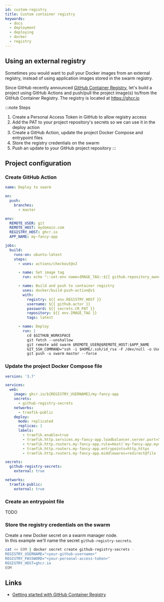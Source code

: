 ```yaml
---
id: custom-registry
title: Custom container registry
keywords:
  - docs
  - deployment
  - deploying
  - docker
  - registry
---
```


## Using an external registry

Sometimes you would want to pull your Docker images from an external registry, instead of using application images stored in the swarm registry.  

Since GitHub recently announced [GitHub Container Registry](https://github.blog/2020-09-01-introducing-github-container-registry/), let's build a project using GitHub Actions and push/pull the project image(s) to/from the GitHub Container Registry. The registry is located at <https://ghcr.io>

:::note Steps

1. Create a Personal Access Token in GitHub to allow registry access
1. Add the PAT to your project repository's secrets so we can use it in the deploy action
1. Create a GitHub Action, update the project Docker Compose and entrypoint files
1. Store the registry credentials on the swarm
1. Push an update to your GitHub project repository
:::

## Project configuration

### Create GitHub Action

```yml title="./.github/workflows/deploy.yml"
name: Deploy to swarm

on:
  push:
    branches:
      - master

env:
  REMOTE_USER: git
  REMOTE_HOST: mydomain.com
  REGISTRY_HOST: ghcr.io
  APP_NAME: my-fancy-app

jobs:
  build:
    runs-on: ubuntu-latest
    steps:
      - uses: actions/checkout@v2

      - name: Set image tag
        run: echo "::set-env name=IMAGE_TAG::${{ github.repository_owner }}/${{ env.APP_NAME }}"

      - name: Build and push to container registry
        uses: docker/build-push-action@v1
        with:
          registry: ${{ env.REGISTRY_HOST }}
          username: ${{ github.actor }}
          password: ${{ secrets.CR_PAT }}
          repository: ${{ env.IMAGE_TAG }}
          tags: latest

      - name: Deploy
        run: |
          cd $GITHUB_WORKSPACE
          git fetch --unshallow
          git remote add swarm $REMOTE_USER@$REMOTE_HOST:$APP_NAME
          GIT_SSH_COMMAND="ssh -i $HOME/.ssh/id_rsa -F /dev/null -o UserKnownHostsFile=/dev/null -o StrictHostKeyChecking=no" \
          git push -u swarm master --force
```

### Update the project Docker Compose file

```yml title="./docker-compose.yml"
version: '3.7'

services:
  web:
    image: ghcr.io/${REGISTRY_USERNAME}/my-fancy-app
    secrets:
      - github-registry-secrets
    networks:
      - traefik-public
    deploy:
      mode: replicated
      replicas: 1
      labels:
        - traefik.enable=true
        - traefik.http.services.my-fancy-app.loadbalancer.server.port=5000
        - traefik.http.routers.my-fancy-app.rule=Host(`my-fancy-app.mydomain.com`)
        - traefik.http.routers.my-fancy-app.entrypoints=http,https
        - traefik.http.routers.my-fancy-app.middlewares=redirect@file

secrets:
  github-registry-secrets:
    external: true

networks:
  traefik-public:
    external: true
```

### Create an entrypoint file

TODO

<!-- Create or update the `entrypoint` script in the root of your project.  
This script will make sure that the secrets are available when we try to pull artifacts from the external registry.  

Example entrypoint file:

```bash title="./entrypoint"
#!/usr/bin/env bash

if [[ ! -f "/run/secrets/github-registry-secrets" ]]; then
  echo "$PREFIX github-registry-secrets file not found, exiting."
  exit 1
else
  source "/run/secrets/github-registry-secrets"
  echo "$REGISTRY_PASSWORD" | docker login --password-stdin \
    -u "$REGISTRY_USERNAME" \
    "$REGISTRY_HOST"
fi

``` -->

### Store the registry credentials on the swarm

Create a new Docker secret on a swarm manager node.  
In this example we'll name the secret `github-registry-secrets`.

```bash
cat << EOM | docker secret create github-registry-secrets -
REGISTRY_USERNAME="<your-github-username>"
REGISTRY_PASSWORD="<your-personal-access-token>"
REGISTRY_HOST=ghcr.io
EOM
```

## Links

- [Getting started with GitHub Container Registry](https://docs.github.com/en/free-pro-team@latest/packages/getting-started-with-github-container-registry)
<!-- - [Example `deploy.yml` GitHub Action]() -->
